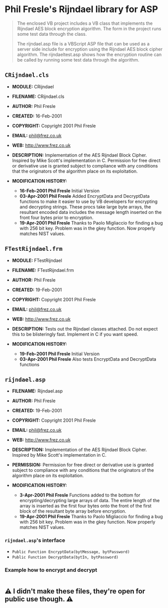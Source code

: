 # Phil Fresle's Rijndael library for ASP

> The enclosed VB project includes a VB class that implements the Rijndael AES block encryption algorithm. The form in the project runs some test data through the class.
>
>The rijndael.asp file is a VBScript ASP file that can be used as a server side include for encryption using the Rijndael AES block cipher algorithm. The rijndaeltest.asp shows how the encryption routine can be called by running some test data through the algorithm.

## `CRijndael.cls`

-  **MODULE:**       CRijndael
-  **FILENAME:**     CRijndael.cls
-  **AUTHOR:**       Phil Fresle
-  **CREATED:**      16-Feb-2001
- **COPYRIGHT:**    Copyright 2001 Phil Fresle
- **EMAIL:**        phil@frez.co.uk
- **WEB:**          http://www.frez.co.uk

- **DESCRIPTION:**
 Implementation of the AES Rijndael Block Cipher. Inspired by Mike Scott's
 implementation in C. Permission for free direct or derivative use is granted
 subject to compliance with any conditions that the originators of the
 algorithm place on its exploitation.

- **MODIFICATION HISTORY:**
   - **16-Feb-2001   Phil Fresle**     Initial Version
   - **03-Apr-2001   Phil Fresle**     Added EncryptData and DecryptData functions to
                               make it easier to use by VB developers for
                               encrypting and decrypting strings. These procs
                               take large byte arrays, the resultant encoded
                               data includes the message length inserted on
                               the front four bytes prior to encryption.
   - **19-Apr-2001   Phil Fresle**     Thanks to Paolo Migliaccio for finding a bug
                               with 256 bit key. Problem was in the gkey
                               function. Now properly matches NIST values.

## `FTestRijndael.frm`

- **MODULE:**       FTestRijndael
- **FILENAME:**     FTestRijndael.frm
- **AUTHOR:**       Phil Fresle
- **CREATED:**      19-Feb-2001
- **COPYRIGHT:**    Copyright 2001 Phil Fresle
- **EMAIL:**        phil@frez.co.uk
- **WEB:**          http://www.frez.co.uk

- **DESCRIPTION:**
 Tests out the Rijndael classes attached. Do not expect this to be blisteringly
 fast. Implement in C if you want speed.

- **MODIFICATION HISTORY:**
  - **19-Feb-2001   Phil Fresle**     Initial Version
  - **03-Apr-2001   Phil Fresle**     Also tests EncryptData and DecryptData functions
 
## `rijndael.asp`

- **FILENAME:**     Rijndael.asp
- **AUTHOR:**       Phil Fresle
- **CREATED:**      19-Feb-2001
- **COPYRIGHT:**    Copyright 2001 Phil Fresle
- **EMAIL:**        phil@frez.co.uk
- **WEB:**          http://www.frez.co.uk

- **DESCRIPTION:**
  Implementation of the AES Rijndael Block Cipher. Inspired by Mike Scott's
  implementation in C. 

- **PERMISSION:**
 Permission for free direct or derivative use is granted
 subject to compliance with any conditions that the originators of the
 algorithm place on its exploitation.

- **MODIFICATION HISTORY:**
  - **3-Apr-2001 Phil Fresle** Functions added to the bottom for encrypting/decrypting large
 arrays of data. The entire length of the array is inserted as the first four
 bytes onto the front of the first block of the resultant byte array before
 encryption.
  - **19-Apr-2001 Phil Fresle** Thanks to Paolo Migliaccio for finding a bug with 256 bit 
 key. Problem was in the gkey function. Now properly matches NIST values. 

### `rijndael.asp`'s interface

- `Public Function EncryptData(bytMessage, bytPassword)`
- `Public Function DecryptData(bytIn, bytPassword)`

### Example how to encrypt and decrypt

```

```

## ⚠️ I didn't make these files, they're open for public use though. ⚠️

